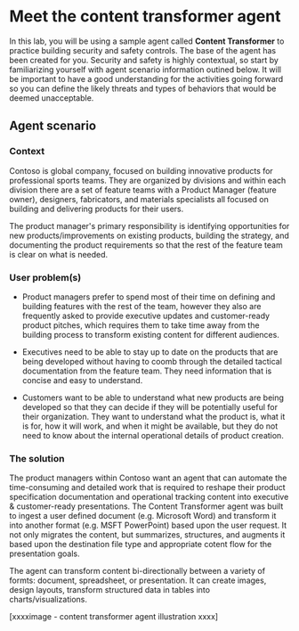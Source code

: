# Meet the content transformer agent

In this lab, you will be using a sample agent called **Content Transformer** to practice building security and safety controls. The base of the agent has been created for you. Security and safety is highly contextual, so start by familiarizing yourself with agent scenario information outined below. It will be important to have a good understanding for the activities going forward so you can define the likely threats and types of behaviors that would be deemed unacceptable. 

## Agent scenario

### Context
Contoso is global company, focused on building innovative products for professional sports teams. They are organized by divisions and within each division there are a set of feature teams with a Product Manager (feature owner), designers, fabricators, and materials specialists all focused on building and delivering products for their users.

 The product manager's primary responsibility is identifying opportunities for new products/improvements on existing products, building the strategy, and documenting the product requirements so that the rest of the feature team is clear on what is needed.

### User problem(s)
- Product managers prefer to spend most of their time on defining and building features with the rest of the team, however they also are frequently asked to provide executive updates and customer-ready product pitches, which requires them to take time away from the building process to transform existing content for different audiences.

- Executives need to be able to stay up to date on the products that are being developed without having to coomb through the detailed tactical documentation from the feature team. They need information that is concise and easy to understand.

- Customers want to be able to understand what new products are being developed so that they can decide if they will be potentially useful for their organization. They want to understand what the product is, what it is for, how it will work, and when it might be available, but they do not need to know about the internal operational details of product creation.

### The solution
The product managers within Contoso want an agent that can automate the time-consuming and detailed work that is required to reshape their product specification documentation and operational tracking content into executive & customer-ready presentations. The Content Transformer agent was built to ingest a user defined document (e.g. Microsoft Word) and transform it into another format (e.g. MSFT PowerPoint) based upon the user request. It not only migrates the content, but summarizes, structures, and augments it based upon the destination file type and appropriate cotent flow for the presentation goals.

The agent can transform content bi-directionally between a variety of formts: document, spreadsheet, or presentation. It can create images, design layouts, transform structured data in tables into charts/visualizations. 


[xxxximage - content transformer agent illustration xxxx]
